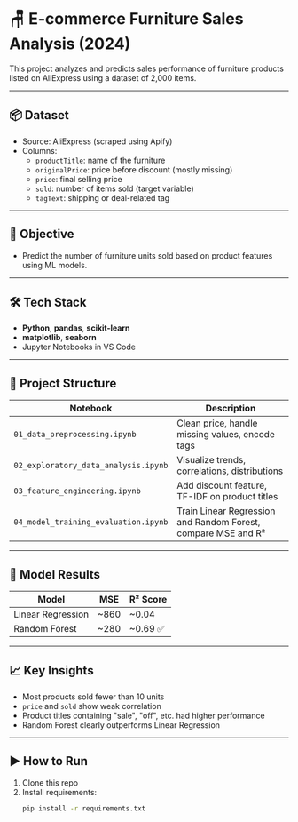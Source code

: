 # 🪑 E-commerce Furniture Sales Analysis (2024)

This project analyzes and predicts sales performance of furniture products listed on AliExpress using a dataset of 2,000 items.

---

## 📦 Dataset

- Source: AliExpress (scraped using Apify)
- Columns:
  - `productTitle`: name of the furniture
  - `originalPrice`: price before discount (mostly missing)
  - `price`: final selling price
  - `sold`: number of items sold (target variable)
  - `tagText`: shipping or deal-related tag

---

## 🎯 Objective

- Predict the number of furniture units sold based on product features using ML models.

---

## 🛠 Tech Stack

- **Python**, **pandas**, **scikit-learn**
- **matplotlib**, **seaborn**
- Jupyter Notebooks in VS Code

---

## 📘 Project Structure

| Notebook | Description |
|----------|-------------|
| `01_data_preprocessing.ipynb` | Clean price, handle missing values, encode tags |
| `02_exploratory_data_analysis.ipynb` | Visualize trends, correlations, distributions |
| `03_feature_engineering.ipynb` | Add discount feature, TF-IDF on product titles |
| `04_model_training_evaluation.ipynb` | Train Linear Regression and Random Forest, compare MSE and R² |

---

## 🧠 Model Results

| Model            | MSE    | R² Score |
|------------------|--------|----------|
| Linear Regression | ~860   | ~0.04    |
| Random Forest     | ~280   | ~0.69 ✅ |

---

## 📈 Key Insights

- Most products sold fewer than 10 units
- `price` and `sold` show weak correlation
- Product titles containing "sale", "off", etc. had higher performance
- Random Forest clearly outperforms Linear Regression

---

## ▶️ How to Run

1. Clone this repo
2. Install requirements:
   ```bash
   pip install -r requirements.txt


